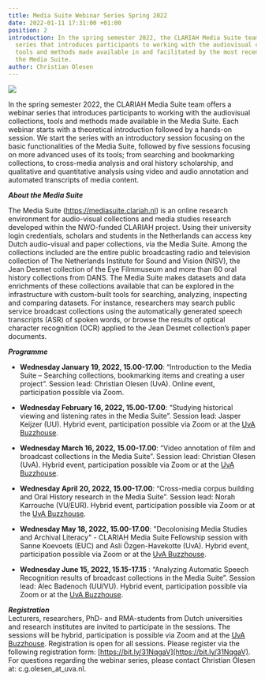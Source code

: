 ```yaml
---
title: Media Suite Webinar Series Spring 2022
date: 2022-01-11 17:31:00 +01:00
position: 2
introduction: In the spring semester 2022, the CLARIAH Media Suite team offers a webinar
  series that introduces participants to working with the audiovisual collections,
  tools and methods made available in and facilitated by the most recent version of
  the Media Suite.
author: Christian Olesen
---
```


![](https://www.rmes.nl/wp-content/uploads/Webinar-1030x417.jpg)

In the spring semester 2022, the CLARIAH Media Suite team offers a webinar series that introduces participants to working with the audiovisual collections, tools and methods made available in the Media Suite. Each webinar starts with a theoretical introduction followed by a hands-on session. We start the series with an introductory session focusing on the basic functionalities of the Media Suite, followed by five sessions focusing on more advanced uses of its tools; from searching and bookmarking collections, to cross-media analysis and oral history scholarship, and qualitative and quantitative analysis using video and audio annotation and automated transcripts of media content.

***About the Media Suite***

The Media Suite (https://mediasuite.clariah.nl) is an online research environment for audio-visual collections and media studies research developed within the NWO-funded CLARIAH project. Using their university login credentials, scholars and students in the Netherlands can access key Dutch audio-visual and paper collections, via the Media Suite. Among the collections included are the entire public broadcasting radio and television collection of The Netherlands Institute for Sound and Vision (NISV), the Jean Desmet collection of the Eye Filmmuseum and more than 60 oral history collections from DANS. The Media Suite makes datasets and data enrichments of these collections available that can be explored in the infrastructure with custom-built tools for searching, analyzing, inspecting and comparing datasets. For instance, researchers may search public service broadcast collections using the automatically generated speech transcripts (ASR) of spoken words, or browse the results of optical character recognition (OCR) applied to the Jean Desmet collection’s paper documents.

***Programme***

* **Wednesday January 19, 2022, 15.00-17.00**: “Introduction to the Media Suite – Searching collections, bookmarking items and creating a user project”. Session lead: Christian Olesen (UvA). Online event, participation possible via Zoom.

* **Wednesday February 16, 2022, 15.00-17.00**: “Studying historical viewing and listening rates in the Media Suite”. Session lead: Jasper Keijzer (UU). Hybrid event, participation possible via Zoom or at the [UvA Buzzhouse](https://www.buzzhouse.co/).

* **Wednesday March 16, 2022, 15.00-17.00**: “Video annotation of film and broadcast collections in the Media Suite”. Session lead: Christian Olesen (UvA). Hybrid event, participation possible via Zoom or at the [UvA Buzzhouse](https://www.buzzhouse.co/).

* **Wednesday April 20, 2022, 15.00-17.00**: “Cross-media corpus building and Oral History research in the Media Suite”. Session lead: Norah Karrouche (VU/EUR). Hybrid event, participation possible via Zoom or at the [UvA Buzzhouse](https://www.buzzhouse.co/).

* **Wednesday May 18, 2022, 15.00-17.00**: "Decolonising Media Studies and Archival Literacy" - CLARIAH Media Suite Fellowship session with Sanne Koevoets (EUC) and Asli Özgen-Havekotte (UvA). Hybrid event, participation possible via Zoom or at the [UvA Buzzhouse](https://www.buzzhouse.co/).

* **Wednesday June 15, 2022, 15.15-17.15** : “Analyzing Automatic Speech Recognition results of broadcast collections in the Media Suite”. Session lead: Alec Badenoch (UU/VU). Hybrid event, participation possible via Zoom or at the [UvA Buzzhouse](https://www.buzzhouse.co/).

***Registration***\
Lecturers, researchers, PhD- and RMA-students from Dutch universities and research institutes are invited to participate in the sessions. The sessions will be hybrid, participation is possible via Zoom and at the [UvA Buzzhouse](https://www.buzzhouse.co/). Registration is open for all sessions. Please register via the following registration form: [https://bit.ly/31NqgaV](https://bit.ly/31NqgaV). For questions regarding the webinar series, please contact Christian Olesen at: c.g.olesen_at_uva.nl.